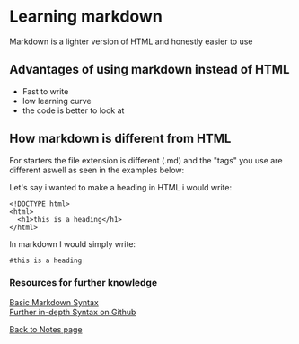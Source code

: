 # Learning markdown

Markdown is a lighter version of HTML and honestly easier to use

## Advantages of using markdown instead of HTML
- Fast to write
- low learning curve
- the code is better to look at

## How markdown is different from HTML
For starters the file extension is different (.md) and the "tags" you use are different aswell as seen in the examples below:

Let's say i wanted to make a heading in HTML i would write:

```
<!DOCTYPE html>
<html>
  <h1>this is a heading</h1>
</html>
```

In markdown I would simply write:

```
#this is a heading
```

### Resources for further knowledge
[Basic Markdown Syntax](https://www.markdownguide.org/basic-syntax/)<br>
[Further in-depth Syntax on Github](https://docs.github.com/en/get-started/writing-on-github/getting-started-with-writing-and-formatting-on-github/basic-writing-and-formatting-syntax)

[Back to Notes page](https://vadengrey.github.io/reading-notes/Notesource)
